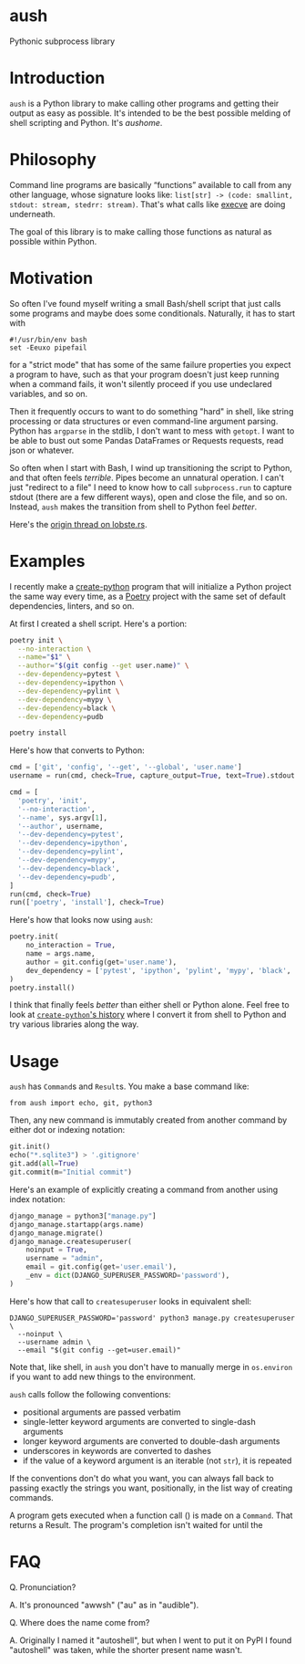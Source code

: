 # aush

Pythonic subprocess library

# Introduction

`aush` is a Python library to make calling other programs and getting their output as easy as possible. It's intended to be the best possible melding of shell scripting and Python. It's *aushome*.

# Philosophy

Command line programs are basically “functions” available to call from any other language, whose signature looks like: `list[str] -> (code: smallint, stdout: stream, stedrr: stream)`. That's what calls like [execve](https://linux.die.net/man/2/execve) are doing underneath.

The goal of this library is to make calling those functions as natural as possible within Python.

# Motivation

So often I've found myself writing a small Bash/shell script that just calls some programs and maybe does some conditionals. Naturally, it has to start with

```
#!/usr/bin/env bash
set -Eeuxo pipefail
```

for a "strict mode" that has some of the same failure properties you expect a program to have, such as that your program doesn't just keep running when a command fails, it won't silently proceed if you use undeclared variables, and so on.

Then it frequently occurs to want to do something "hard" in shell, like string processing or data structures or even command-line argument parsing.
Python has `argparse` in the stdlib, I don't want to mess with `getopt`.
I want to be able to bust out some Pandas DataFrames or Requests requests, read json or whatever.

So often when I start with Bash, I wind up transitioning the script to Python, and that often feels *terrible*.
Pipes become an unnatural operation.
I can't just "redirect to a file" I need to know how to call `subprocess.run` to capture stdout (there are a few different ways), open and close the file, and so on.
Instead, `aush` makes the transition from shell to Python feel *better*.

Here's the [origin thread on lobste.rs](https://lobste.rs/s/p1hict/zxpy_tool_for_shell_scripting_python#c_agohpx).

# Examples

I recently make a [create-python](https://github.com/kbd/setup/blob/master/HOME/bin/create-python) program that will initialize a Python project the same way every time, as a [Poetry](https://python-poetry.org/) project with the same set of default dependencies, linters, and so on.

At first I created a shell script. Here's a portion:

```bash
poetry init \
  --no-interaction \
  --name="$1" \
  --author="$(git config --get user.name)" \
  --dev-dependency=pytest \
  --dev-dependency=ipython \
  --dev-dependency=pylint \
  --dev-dependency=mypy \
  --dev-dependency=black \
  --dev-dependency=pudb

poetry install
```

Here's how that converts to Python:

```python
cmd = ['git', 'config', '--get', '--global', 'user.name']
username = run(cmd, check=True, capture_output=True, text=True).stdout.strip()

cmd = [
  'poetry', 'init',
  '--no-interaction',
  '--name', sys.argv[1],
  '--author', username,
  '--dev-dependency=pytest',
  '--dev-dependency=ipython',
  '--dev-dependency=pylint',
  '--dev-dependency=mypy',
  '--dev-dependency=black',
  '--dev-dependency=pudb',
]
run(cmd, check=True)
run(['poetry', 'install'], check=True)
```

Here's how that looks now using `aush`:

```python
poetry.init(
    no_interaction = True,
    name = args.name,
    author = git.config(get='user.name'),
    dev_dependency = ['pytest', 'ipython', 'pylint', 'mypy', 'black', 'pudb'],
)
poetry.install()
```

I think that finally feels *better* than either shell or Python alone. Feel free to look at [`create-python`'s history](https://github.com/kbd/setup/commits/master/HOME/bin/create-python) where I convert it from shell to Python and try various libraries along the way.

# Usage

`aush` has `Command`s and `Result`s. You make a base command like:

```
from aush import echo, git, python3
```

Then, any new command is immutably created from another command by either dot or indexing notation:

```python
git.init()
echo("*.sqlite3") > '.gitignore'
git.add(all=True)
git.commit(m="Initial commit")
```

Here's an example of explicitly creating a command from another using index notation:

```python
django_manage = python3["manage.py"]
django_manage.startapp(args.name)
django_manage.migrate()
django_manage.createsuperuser(
    noinput = True,
    username = "admin",
    email = git.config(get='user.email'),
    _env = dict(DJANGO_SUPERUSER_PASSWORD='password'),
)
```

Here's how that call to `createsuperuser` looks in equivalent shell:

```shell
DJANGO_SUPERUSER_PASSWORD='password' python3 manage.py createsuperuser \
  --noinput \
  --username admin \
  --email "$(git config --get=user.email)"
```

Note that, like shell, in `aush` you don't have to manually merge in `os.environ` if you want to add new things to the environment.

`aush` calls follow the following conventions:

- positional arguments are passed verbatim
- single-letter keyword arguments are converted to single-dash arguments
- longer keyword arguments are converted to double-dash arguments
- underscores in keywords are converted to dashes
- if the value of a keyword argument is an iterable (not `str`), it is repeated

If the conventions don't do what you want, you can always fall back to passing exactly the strings you want, positionally, in the list way of creating commands.

A program gets executed when a function call () is made on a `Command`.
That returns a Result. The program's completion isn't waited for until the

# FAQ

Q. Pronunciation?

A. It's pronounced "awwsh" ("au" as in "audible").

Q. Where does the name come from?

A. Originally I named it "autoshell", but when I went to put it on PyPI I found "autoshell" was taken, while the shorter present name wasn't.
